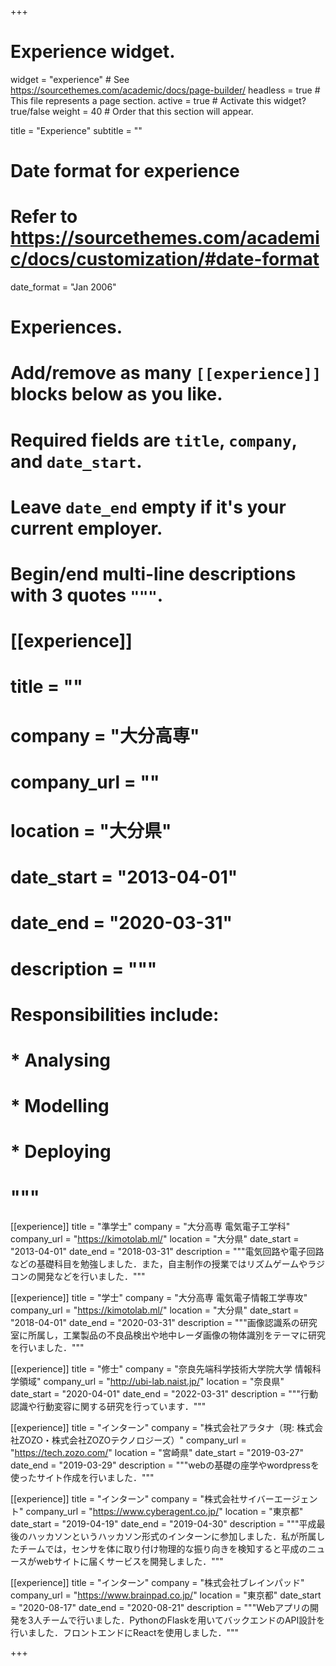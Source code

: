 +++
# Experience widget.
widget = "experience"  # See https://sourcethemes.com/academic/docs/page-builder/
headless = true  # This file represents a page section.
active = true  # Activate this widget? true/false
weight = 40  # Order that this section will appear.

title = "Experience"
subtitle = ""

# Date format for experience
#   Refer to https://sourcethemes.com/academic/docs/customization/#date-format
date_format = "Jan 2006"

# Experiences.
#   Add/remove as many `[[experience]]` blocks below as you like.
#   Required fields are `title`, `company`, and `date_start`.
#   Leave `date_end` empty if it's your current employer.
#   Begin/end multi-line descriptions with 3 quotes `"""`.
# [[experience]]
# title = ""
#  company = "大分高専"
#  company_url = ""
#  location = "大分県"
#  date_start = "2013-04-01"
#  date_end = "2020-03-31"
#  description = """
#  Responsibilities include:
#  
#  * Analysing
#  * Modelling
#  * Deploying
#  """

[[experience]]
  title = "準学士"
  company = "大分高専 電気電子工学科"
  company_url = "https://kimotolab.ml/"
  location = "大分県"
  date_start = "2013-04-01"
  date_end = "2018-03-31"
  description = """電気回路や電子回路などの基礎科目を勉強しました．また，自主制作の授業ではリズムゲームやラジコンの開発などを行いました．"""

[[experience]]
  title = "学士"
  company = "大分高専 電気電子情報工学専攻"
  company_url = "https://kimotolab.ml/"
  location = "大分県"
  date_start = "2018-04-01"
  date_end = "2020-03-31"
  description = """画像認識系の研究室に所属し，工業製品の不良品検出や地中レーダ画像の物体識別をテーマに研究を行いました．"""

[[experience]]
  title = "修士"
  company = "奈良先端科学技術大学院大学 情報科学領域"
  company_url = "http://ubi-lab.naist.jp/"
  location = "奈良県"
  date_start = "2020-04-01"
  date_end = "2022-03-31"
  description = """行動認識や行動変容に関する研究を行っています．"""

  [[experience]]
  title = "インターン"
  company = "株式会社アラタナ（現: 株式会社ZOZO・株式会社ZOZOテクノロジーズ）"
  company_url = "https://tech.zozo.com/"
  location = "宮崎県"
  date_start = "2019-03-27"
  date_end = "2019-03-29"
  description = """webの基礎の座学やwordpressを使ったサイト作成を行いました．"""

  [[experience]]
  title = "インターン"
  company = "株式会社サイバーエージェント"
  company_url = "https://www.cyberagent.co.jp/"
  location = "東京都"
  date_start = "2019-04-19"
  date_end = "2019-04-30"
  description = """平成最後のハッカソンというハッカソン形式のインターンに参加しました．私が所属したチームでは，センサを体に取り付け物理的な振り向きを検知すると平成のニュースがwebサイトに届くサービスを開発しました．"""

  [[experience]]
  title = "インターン"
  company = "株式会社ブレインパッド"
  company_url = "https://www.brainpad.co.jp/"
  location = "東京都"
  date_start = "2020-08-17"
  date_end = "2020-08-21"
  description = """Webアプリの開発を3人チームで行いました．PythonのFlaskを用いてバックエンドのAPI設計を行いました．フロントエンドにReactを使用しました．"""

+++
